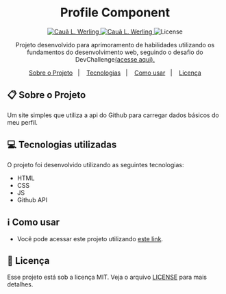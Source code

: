 <h1 align="center">Profile Component</h1>

<p align="center">	
  <a href="https://www.linkedin.com/in/cau%C3%A3-loewen-werling-a564801b7/">
    <img alt="Cauã L. Werling" src="https://img.shields.io/badge/-Cau%C3%A3L.Werling-FFE162?style=flat&logo=Linkedin&logoColor=black" />
  </a>

  <a href="mailto:caualoewen1@gmail.com">
    <img alt="Cauã L. Werling" src="https://img.shields.io/badge/-caualoewen1@gmail.com-FFE162?style=flat-square&logo=Gmail&logoColor=black" />
  </a>

  <img alt="License" src="https://img.shields.io/badge/license-MIT-FFE162">
</p>

<div align="center">
   Projeto desenvolvido para aprimoramento de habilidades utilizando os fundamentos do desenvolvimento web, seguindo o desafio do DevChallenge<a href="https://www.devchallenge.com.br/challenges/5f0b4acaa5fec43156149044/details">(acesse aqui).</a>
</div>

<p align="center">
  <a href="#clipboard-sobre-o-projeto">Sobre o Projeto</a>&nbsp;&nbsp;&nbsp;|&nbsp;&nbsp;&nbsp;
  <a href="#computer-tecnologias-utilizadas">Tecnologias</a>&nbsp;&nbsp;&nbsp;|&nbsp;&nbsp;&nbsp;
  <a href="#information_source-how-to-use">Como usar</a>&nbsp;&nbsp;&nbsp;|&nbsp;&nbsp;&nbsp;
  <a href="#closed-book-licença">Licença</a>
</p>

## :clipboard: Sobre o Projeto

Um site simples que utiliza a api do Github para carregar dados básicos do meu perfil.

## :computer: Tecnologias utilizadas

O projeto foi desenvolvido utilizando as seguintes tecnologias:

- HTML
- CSS
- JS
- Github API

## :information_source: Como usar

- Você pode acessar este projeto utilizando <a href="https://profile-component-caualw.vercel.app/">este link</a>.

## :closed_book: Licença

Esse projeto está sob a licença MIT. Veja o arquivo [LICENSE](https://github.com/CauaLW/profile-component/blob/master/LICENSE) para mais detalhes.
